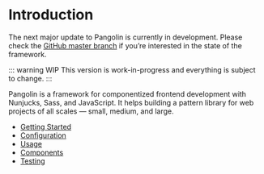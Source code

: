 # Introduction

The next major update to Pangolin is currently in development. Please check the [GitHub master branch](https://github.com/pangolinjs/core) if you’re interested in the state of the framework.

::: warning WIP
This version is work-in-progress and everything is subject to change.
:::

Pangolin is a framework for componentized frontend development with Nunjucks, Sass, and JavaScript. It helps building a pattern library for web projects of all scales — small, medium, and large.

* [Getting Started](getting-started.md)
* [Configuration](configuration.md)
* [Usage](usage.md)
* [Components](components.md)
* [Testing](testing.md)
